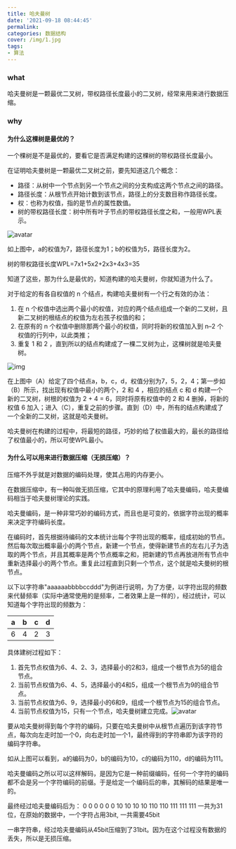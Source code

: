 ```yaml
---
title: 哈夫曼树
date: '2021-09-18 08:44:45'
permalink: 
categories: 数据结构
cover: /img/1.jpg
tags: 
- 算法
---
```


### what

哈夫曼树是一颗最优二叉树，带权路径长度最小的二叉树，经常来用来进行数据压缩。

### why

#### 为什么这棵树是最优的？

一个棵树是不是最优的，要看它是否满足构建的这棵树的带权路径长度最小。

<!-- more -->

在证明哈夫曼树是一颗最优二叉树之前，要先知道这几个概念：

* 路径：从树中一个节点到另一个节点之间的分支构成这两个节点之间的路径。
* 路径长度：从根节点开始计数到该节点，路径上的分支数目称作路径长度。
* 权：也称为权值，指的是节点的属性数值。
* 树的带权路径长度：树中所有叶子节点的带权路径长度之和，一般用WPL表示。

![avatar](https://cdn.jsdelivr.net/gh/zglgithubx/picture/img/202109221714863.png)

如上图中，a的权值为7，路径长度为1；b的权值为5，路径长度为2。

树的带权路径长度WPL=7x1+5x2+2x3+4x3=35

知道了这些，那为什么是最优的，知道构建的哈夫曼树，你就知道为什么了。

对于给定的有各自权值的 n 个结点，构建哈夫曼树有一个行之有效的办法：

1. 在 n 个权值中选出两个最小的权值，对应的两个结点组成一个新的二叉树，且新二叉树的根结点的权值为左右孩子权值的和；
2. 在原有的 n 个权值中删除那两个最小的权值，同时将新的权值加入到 n–2 个权值的行列中，以此类推；
3. 重复 1 和 2 ，直到所以的结点构建成了一棵二叉树为止，这棵树就是哈夫曼树。

![img](https://cdn.jsdelivr.net/gh/zglgithubx/picture/img/202109221713874.png)

在上图中（A）给定了四个结点a，b，c，d，权值分别为7，5，2，4；第一步如（B）所示，找出现有权值中最小的两个，2 和 4 ，相应的结点 c 和 d 构建一个新的二叉树，树根的权值为 2 + 4 = 6，同时将原有权值中的 2 和 4 删掉，将新的权值 6 加入；进入（C），重复之前的步骤。直到（D）中，所有的结点构建成了一个全新的二叉树，这就是哈夫曼树。

哈夫曼树在构建的过程中，将最短的路径，巧妙的给了权值最大的，最长的路径给了权值最小的，所以可使WPL最小。

#### 为什么可以用来进行数据压缩（无损压缩）？

压缩不外乎就是对数据的编码处理，使其占用的内存更小。

在数据压缩中，有一种叫做无损压缩，它其中的原理利用了哈夫曼编码，哈夫曼编码相当于哈夫曼树理论的实践。

哈夫曼编码，是一种非常巧妙的编码方式，而且也是可变的，依据字符出现的概率来决定字符编码长度。

在编码时，首先根据待编码的文本统计出每个字符出现的概率，组成初始的节点。然后每次取出概率最小的两个节点，新建一个节点，使得新建节点的左右儿子为选取的两个节点，并且其概率是两个节点概率之和，把新建的节点再放进所有节点中重新选择最小的两个节点。重复此过程直到只剩一个节点，这个就是哈夫曼树的根节点。

以下以字符串"aaaaaabbbbccddd"为例进行说明，为了方便，以字符出现的频数来代替频率（实际中通常使用的是频率，二者效果上是一样的），经过统计，可以知道每个字符出现的频数为：

| a    | b    | c    | d    |
| ---- | ---- | ---- | ---- |
| 6    | 4    | 2    | 3    |

具体建树过程如下：

1. 首先节点权值为6、4、2、3，选择最小的2和3，组成一个根节点为5的组合节点。
2. 当前节点权值为6、4、5，选择最小的4和5，组成一个根节点为9的组合节点。
3. 当前节点权值为6、9，选择最小的6和9，组成一个根节点为15的组合节点。
4. 当前节点权值为15，只有一个节点，哈夫曼树建立完成。![avatar](https://cdn.jsdelivr.net/gh/zglgithubx/picture/img/202109221715998.png)

要从哈夫曼树得到每个字符的编码，只要在哈夫曼树中从根节点遍历到该字符节点，每次向左走时加一个0，向右走时加一个1，最终得到的字符串即为该字符的编码字符串。

如从上图可以看到，a的编码为0，b的编码为10，c的编码为110，d的编码为111。

哈夫曼编码之所以可以这样解码，是因为它是一种前缀编码，任何一个字符的编码都不会是另一个字符编码的前缀。于是给定一个编码后的串，其解码的结果是唯一的。

最终经过哈夫曼编码后为：  0 0 0 0 0 0 10 10 10 10 110 110 111 111 111 一共为31位，在原始的数据中，一个字符占用3bit, 一共需要45bit

一串字符串，经过哈夫曼编码从45bit压缩到了31bit。因为在这个过程没有数据的丢失，所以是无损压缩。









